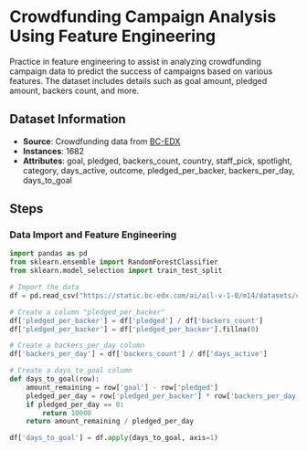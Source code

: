 

# Crowdfunding Campaign Analysis Using Feature Engineering

Practice in feature engineering to assist in analyzing crowdfunding campaign data to predict the success of campaigns based on various features. The dataset includes details such as goal amount, pledged amount, backers count, and more.

## Dataset Information

- **Source**: Crowdfunding data from [BC-EDX](https://static.bc-edx.com/ai/ail-v-1-0/m14/datasets/crowdfunding-data.csv)
- **Instances**: 1682
- **Attributes**: goal, pledged, backers_count, country, staff_pick, spotlight, category, days_active, outcome, pledged_per_backer, backers_per_day, days_to_goal

## Steps

### Data Import and Feature Engineering

```python
import pandas as pd
from sklearn.ensemble import RandomForestClassifier
from sklearn.model_selection import train_test_split

# Import the data
df = pd.read_csv("https://static.bc-edx.com/ai/ail-v-1-0/m14/datasets/crowdfunding-data.csv")

# Create a column "pledged_per_backer"
df['pledged_per_backer'] = df['pledged'] / df['backers_count']
df['pledged_per_backer'] = df['pledged_per_backer'].fillna(0)

# Create a backers_per_day column
df['backers_per_day'] = df['backers_count'] / df['days_active']

# Create a days_to_goal column
def days_to_goal(row):
    amount_remaining = row['goal'] - row['pledged']
    pledged_per_day = row['pledged_per_backer'] * row['backers_per_day']
    if pledged_per_day == 0:
        return 10000
    return amount_remaining / pledged_per_day

df['days_to_goal'] = df.apply(days_to_goal, axis=1)

